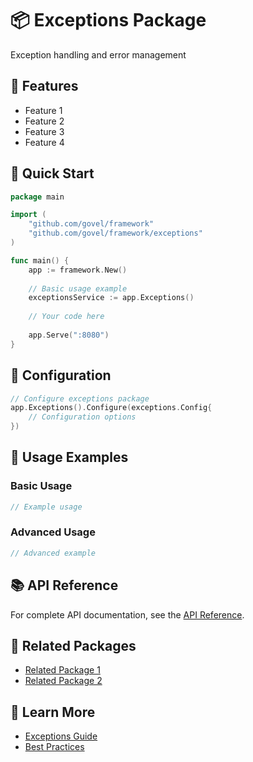 # 📦 Exceptions Package

Exception handling and error management

## 🌟 Features

- Feature 1
- Feature 2
- Feature 3
- Feature 4

## 🚀 Quick Start

```go
package main

import (
    "github.com/govel/framework"
    "github.com/govel/framework/exceptions"
)

func main() {
    app := framework.New()
    
    // Basic usage example
    exceptionsService := app.Exceptions()
    
    // Your code here
    
    app.Serve(":8080")
}
```

## 📖 Configuration

```go
// Configure exceptions package
app.Exceptions().Configure(exceptions.Config{
    // Configuration options
})
```

## 🔧 Usage Examples

### Basic Usage

```go
// Example usage
```

### Advanced Usage

```go
// Advanced example
```

## 📚 API Reference

For complete API documentation, see the [API Reference](../../api-reference/exceptions.md).

## 🔗 Related Packages

- [Related Package 1](../package1/README.md)
- [Related Package 2](../package2/README.md)

## 📖 Learn More

- [Exceptions Guide](guide.md)
- [Best Practices](best-practices.md)
